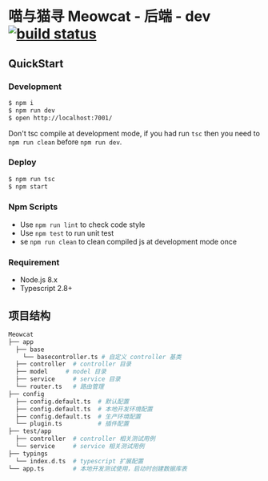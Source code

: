 # 喵与猫寻 Meowcat - 后端 - dev [![build status](https://www.travis-ci.org/jer0701/meowcat.svg?branch=master)](https://www.travis-ci.org/jer0701/meowcat)

## QuickStart

### Development

```bash
$ npm i
$ npm run dev
$ open http://localhost:7001/
```

Don't tsc compile at development mode, if you had run `tsc` then you need to `npm run clean` before `npm run dev`.

### Deploy

```bash
$ npm run tsc
$ npm start
```

### Npm Scripts

- Use `npm run lint` to check code style
- Use `npm test` to run unit test
- se `npm run clean` to clean compiled js at development mode once

### Requirement

- Node.js 8.x
- Typescript 2.8+


## 项目结构
```sh
Meowcat
├── app 
  ├── base        
    └── basecontroller.ts # 自定义 controller 基类
  ├── controller  # controller 目录
  ├── model     # model 目录
  ├── service     # service 目录
  └── router.ts   # 路由管理
├── config  
  ├── config.default.ts  # 默认配置
  ├── config.default.ts  # 本地开发环境配置
  ├── config.default.ts  # 生产环境配置
  └── plugin.ts          # 插件配置
├── test/app 
  ├── controller  # controller 相关测试用例
  └── service     # service 相关测试用例
├── typings  
  └── index.d.ts  # typescript 扩展配置
└── app.ts        # 本地开发测试使用，启动时创建数据库表
```
